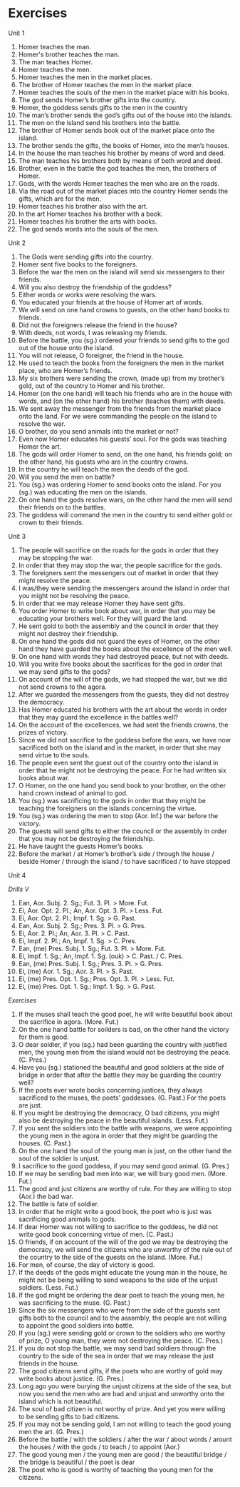 Exercises
==============

Unit 1

1.	Homer teaches the man.
2.	Homer's brother teaches the man.
3.	The man teaches Homer.
4.	Homer teaches the men.
5.	Homer teaches the men in the market places.
6.	The brother of Homer teaches the men in the market place.
7.	Homer teaches the souls of the men in the market place with his books.
8.	The god sends Homer’s brother gifts into the country.
9.	Homer, the goddess sends gifts to the men in the country
10.	The man’s brother sends the god’s gifts out of the house into the islands.
11.	The men on the island send his brothers into the battle.
12.	The brother of Homer sends book out of the market place onto the island.
13.	The brother sends the gifts, the books of Homer, into the men’s houses.
14.	In the house the man teaches his brother by means of word and deed.
15.	The man teaches his brothers both by means of both word and deed.
16.	Brother, even in the battle the god teaches the men, the brothers of Homer.
17.	Gods, with the words Homer teaches the men who are on the roads.
18.	Via the road out of the market places into the country Homer sends the gifts, which are for the men.
19.	Homer teaches his brother also with the art.
20.	In the art Homer teaches his brother with a book.
21.	Homer teaches his brother the arts with books.
22.	The god sends words into the souls of the men.

Unit 2

1.	The Gods were sending gifts into the country.
2.	Homer sent five books to the foreigners.
3.	Before the war the men on the island will send six messengers to their friends.
4.	Will you also destroy the friendship of the goddess?
5.	Either words or works were resolving the wars.
6.	You educated your friends at the house of Homer art of words.
7.	We will send on one hand crowns to guests, on the other hand books to friends.
8.	Did not the foreigners release the friend in the house?
9.	With deeds, not words, I was releasing my friends.
10.	Before the battle, you (sg.) ordered your friends to send gifts to the god out of the house onto the island.
11.	You will not release, O foreigner, the friend in the house.
12.	He used to teach the books from the foreigners the men in the market place, who are Homer’s friends.
13.	My six brothers were sending the crown, (made up) from my brother’s gold, out of the country to Homer and his brother.
14.	Homer (on the one hand) will teach his friends who are in the house with words, and (on the other hand) his brother (teaches them) with deeds.
15.	We sent away the messenger from the friends from the market place onto the land. For we were commanding the people on the island to resolve the war.
16.	O brother, do you send animals into the market or not?
17.	Even now Homer educates his guests’ soul. For the gods was teaching Homer the art.
18.	The gods will order Homer to send, on the one hand, his friends gold; on the other hand, his guests who are in the country crowns.
19.	In the country he will teach the men the deeds of the god.
20.	Will you send the men on battle?
21.	You (sg.) was ordering Homer to send books onto the island. For you (sg.) was educating the men on the islands.
22.	On one hand the gods resolve wars, on the other hand the men will send their friends on to the battles.
23.	The goddess will command the men in the country to send either gold or crown to their friends.

Unit 3

1.	The people will sacrifice on the roads for the gods in order that they may be stopping the war.
2.	In order that they may stop the war, the people sacrifice for the gods.
3.	The foreigners sent the messengers out of market in order that they might resolve the peace.
4.	I was/they were sending the messengers around the island in order that you might not be resolving the peace.
5.	In order that we may release Homer they have sent gifts.
6.	You order Homer to write book about war, in order that you may be educating your brothers well. For they will guard the land.
7.	He sent gold to both the assembly and the council in order that they might not destroy their friendship.
8.	On one hand the gods did not guard the eyes of Homer, on the other hand they have guarded the books about the excellence of the men well.
9.	On one hand with words they had destroyed peace, but not with deeds.
10.	Will you write five books about the sacrifices for the god in order that we may send gifts to the gods?
11.	On account of the will of the gods, we had stopped the war, but we did not send crowns to the agora.
12.	After we guarded the messengers from the guests, they did not destroy the democracy.
13.	Has Homer educated his brothers with the art about the words in order that they may guard the excellence in the battles well?
14.	On the account of the excellences, we had sent the friends crowns, the prizes of victory.
15.	Since we did not sacrifice to the goddess before the wars, we have now sacrificed both on the island and in the market, in order that she may send virtue to the souls.
16.	The people even sent the guest out of the country onto the island in order that he might not be destroying the peace. For he had written six books about war.
17.	O Homer, on the one hand you send book to your brother, on the other hand crown instead of animal to god.
18.	You (sg.) was sacrificing to the gods in order that they might be teaching the foreigners on the islands concerning the virtue.
19.	You (sg.) was ordering the men to stop (Aor. Inf.) the war before the victory.
20.	The guests will send gifts to either the council or the assembly in order that you may not be destroying the friendship.
21.	He have taught the guests Homer’s books.
22.	Before the market / at Homer’s brother’s side / through the house / beside Homer / through the island / to have sacrificed / to have stopped

Unit 4

*Drills V*

1.	Ean, Aor. Subj. 2. Sg.; Fut. 3. Pl. > More. Fut.
2.	Ei, Aor. Opt. 2. Pl.; An, Aor. Opt. 3. Pl. > Less. Fut.
3.	Ei, Aor. Opt. 2. Pl.; Impf. 1. Sg. > G. Past.
4.	Ean, Aor. Subj. 2. Sg.; Pres. 3. Pl. > G. Pres.
5.	Ei, Aor. 2. Pl.; An, Aor. 3. Pl. > C. Past.
6.	Ei, Impf. 2. Pl.; An, Impf. 1. Sg. > C. Pres.
7.	Ean, (me) Pres. Subj. 1. Sg.; Fut. 3. Pl. > More. Fut.
8.	Ei, Impf. 1. Sg.; An, Impf. 1. Sg. (ouk) > C. Past. / C. Pres.
9.	Ean, (me) Pres. Subj. 1. Sg.; Pres. 3. Pl. > G. Pres.
10.	Ei, (me) Aor. 1. Sg.; Aor. 3. Pl. > S. Past.
11.	Ei, (me) Pres. Opt. 1. Sg.; Pres. Opt. 3. Pl. > Less. Fut.
12.	Ei, (me) Pres. Opt. 1. Sg.; Impf. 1. Sg. > G. Past.

*Exercises*

1.	If the muses shall teach the good poet, he will write beautiful book about the sacrifice in agora. (More. Fut.)
2.	On the one hand battle for soilders is bad, on the other hand the victory for them is good.
3.	O dear soldier, if you (sg.) had been guarding the country with justified men, the young men from the island would not be destroying the peace. (C. Pres.)
4.	Have you (sg.) stationed the beautiful and good soldiers at the side of bridge in order that after the battle they may be guarding the country well?
5.	If the poets ever wrote books concerning justices, they always sacrificed to the muses, the poets’ goddesses. (G. Past.) For the poets are just.
6.	If you might be destroying the democracy, O bad citizens, you might also be destroying the peace in the beautiful islands. (Less. Fut.)
7.	If you sent the soldiers into the battle with weapons, we were appointing the young men in the agora in order that they might be guarding the houses. (C. Past.)
8.	On the one hand the soul of the young man is just, on the other hand the soul of the soldier is unjust.
9.	I sacrifice to the good goddess, if you may send good animal. (G. Pres.)
10.	If we may be sending bad men into war, we will bury good men. (More. Fut.)
11.	The good and just citizens are worthy of rule. For they are willing to stop (Aor.) the bad war.
12.	The battle is fate of soldier.
13.	In order that he might write a good book, the poet who is just was sacrificing good animals to gods.
14.	If dear Homer was not willing to sacrifice to the goddess, he did not write good book concerning virtue of men. (C. Past.)
15.	O friends, if on account of the will of the god we may be destroying the democracy, we will send the citizens who are unworthy of the rule out of the country to the side of the guests on the island. (More. Fut.)
16.	For men, of course, the day of victory is good.
17.	If the deeds of the gods might educate the young man in the house, he might not be being willing to send weapons to the side of the unjust soldiers. (Less. Fut.)
18.	If the god might be ordering the dear poet to teach the young men, he was sacrificing to the muse. (G. Past.)
19.	Since the six messengers who were from the side of the guests sent gifts both to the council and to the assembly, the people are not willing to appoint the good soldiers into battle.
20.	If you (sg.) were sending gold or crown to the soldiers who are worthy of prize, O young man, they were not destroying the peace. (C. Pres.)
21.	If you do not stop the battle, we may send bad soldiers through the country to the side of the sea in order that we may release the just friends in the house.
22.	The good citizens send gifts, if the poets who are worthy of gold may write books about justice. (G. Pres.)
23.	Long ago you were burying the unjust citizens at the side of the sea, but now you send the men who are bad and unjust and unworthy onto the island which is not beautiful.
24.	The soul of bad citizen is not worthy of prize. And yet you were willing to be sending gifts to bad citizens.
25.	If you may not be sending gold, I am not willing to teach the good young men the art. (G. Pres.)
26.	Before the battle / with the soldiers / after the war / about words / arount the houses / with the gods / to teach / to appoint (Aor.)
27.	The good young men / the young men are good / the beautiful bridge / the bridge is beautiful / the poet is dear
28.	The poet who is good is worthy of teaching the young men for the citizens.

